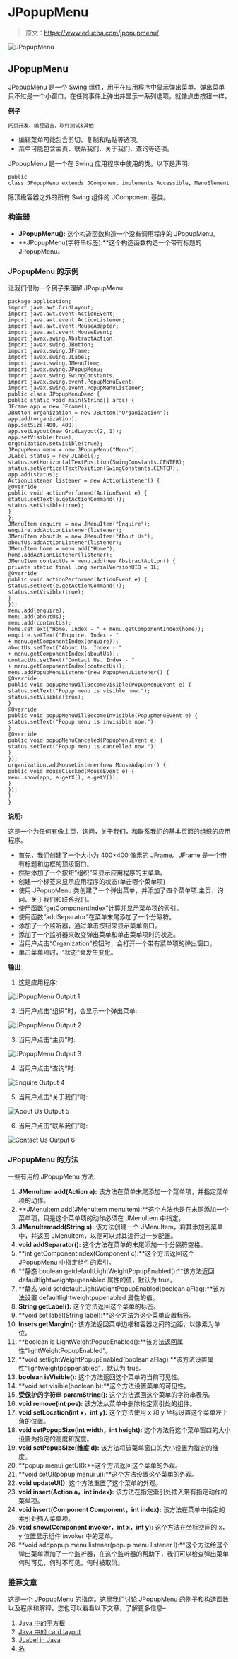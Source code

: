 # JPopupMenu

> 原文：<https://www.educba.com/jpopupmenu/>

![JPopupMenu ](img/1bec9c6767c95d937f3eb7d6e929f558.png)



## JPopupMenu

JPopupMenu 是一个 Swing 组件，用于在应用程序中显示弹出菜单。弹出菜单只不过是一个小窗口，在任何事件上弹出并显示一系列选项，就像点击按钮一样。

**例子**

<small>网页开发、编程语言、软件测试&其他</small>

*   编辑菜单可能包含剪切、复制和粘贴等选项。
*   菜单可能包含主页、联系我们、关于我们、查询等选项。

JPopupMenu 是一个在 Swing 应用程序中使用的类。以下是声明:

```
public class JPopupMenu extends JComponent implements Accessible, MenuElement
```

除顶级容器之外的所有 Swing 组件的 JComponent 基类。

### 构造器

*   **JPopupMenu():** 这个构造函数构造一个没有调用程序的 JPopupMenu。
*   **JPopupMenu(字符串标签):**这个构造函数构造一个带有标题的 JPopupMenu。

### JPopupMenu 的示例

让我们借助一个例子来理解 JPopupMenu:

```
package application;
import java.awt.GridLayout;
import java.awt.event.ActionEvent;
import java.awt.event.ActionListener;
import java.awt.event.MouseAdapter;
import java.awt.event.MouseEvent;
import javax.swing.AbstractAction;
import javax.swing.JButton;
import javax.swing.JFrame;
import javax.swing.JLabel;
import javax.swing.JMenuItem;
import javax.swing.JPopupMenu;
import javax.swing.SwingConstants;
import javax.swing.event.PopupMenuEvent;
import javax.swing.event.PopupMenuListener;
public class JPopupMenuDemo {
public static void main(String[] args) {
JFrame app = new JFrame();
JButton organization = new JButton("Organization");
app.add(organization);
app.setSize(400, 400);
app.setLayout(new GridLayout(2, 1));
app.setVisible(true);
organization.setVisible(true);
JPopupMenu menu = new JPopupMenu("Menu");
JLabel status = new JLabel();
status.setHorizontalTextPosition(SwingConstants.CENTER);
status.setVerticalTextPosition(SwingConstants.CENTER);
app.add(status);
ActionListener listener = new ActionListener() {
@Override
public void actionPerformed(ActionEvent e) {
status.setText(e.getActionCommand());
status.setVisible(true);
}
};
JMenuItem enquire = new JMenuItem("Enquire");
enquire.addActionListener(listener);
JMenuItem aboutUs = new JMenuItem("About Us");
aboutUs.addActionListener(listener);
JMenuItem home = menu.add("Home");
home.addActionListener(listener);
JMenuItem contactUs = menu.add(new AbstractAction() {
private static final long serialVersionUID = 1L;
@Override
public void actionPerformed(ActionEvent e) {
status.setText(e.getActionCommand());
status.setVisible(true);
}
});
menu.add(enquire);
menu.add(aboutUs);
menu.add(contactUs);
home.setText("Home. Index - " + menu.getComponentIndex(home));
enquire.setText("Enquire. Index - " + menu.getComponentIndex(enquire));
aboutUs.setText("About Us. Index - " + menu.getComponentIndex(aboutUs));
contactUs.setText("Contact Us. Index - " + menu.getComponentIndex(contactUs));
menu.addPopupMenuListener(new PopupMenuListener() {
@Override
public void popupMenuWillBecomeVisible(PopupMenuEvent e) {
status.setText("Popup menu is visible now.");
status.setVisible(true);
}
@Override
public void popupMenuWillBecomeInvisible(PopupMenuEvent e) {
status.setText("Popup menu is invisible now.");
}
@Override
public void popupMenuCanceled(PopupMenuEvent e) {
status.setText("Popup menu is cancelled now.");
}
});
organization.addMouseListener(new MouseAdapter() {
public void mouseClicked(MouseEvent e) {
menu.show(app, e.getX(), e.getY());
}
});
}
}
```

**说明:**

这是一个为任何有像主页，询问，关于我们，和联系我们的基本页面的组织的应用程序。

*   首先，我们创建了一个大小为 400×400 像素的 JFrame。JFrame 是一个带有标题和边框的顶级窗口。
*   然后添加了一个按钮“组织”来显示应用程序的主菜单。
*   创建一个标签来显示应用程序的状态(单击哪个菜单项)
*   使用 JPopupMenu 类创建了一个弹出菜单，并添加了四个菜单项:主页、询问、关于我们和联系我们。
*   使用函数“getComponentIndex”计算并显示菜单项的索引。
*   使用函数“addSeparator”在菜单末尾添加了一个分隔符。
*   添加了一个监听器，通过单击按钮来显示菜单窗口。
*   添加了一个监听器来改变弹出菜单和单击菜单项时的状态。
*   当用户点击“Organization”按钮时，会打开一个带有菜单项的弹出窗口。
*   单击菜单项时，“状态”会发生变化。

**输出:**

1.  这是应用程序:

![JPopupMenu Output 1](img/ad6d11ec79999f96f70ec7f4e847aaa9.png)



2.  当用户点击“组织”时，会显示一个弹出菜单:

![JPopupMenu Output 2](img/102418e53d70a23956e57e9a313f6160.png)



3.  当用户点击“主页”时:

![JPopupMenu Output 3](img/9aaf0ccc590a97a4ad5a24bcd0420bab.png)



4.  当用户点击“查询”时:

![Enquire Output 4](img/0246c258731b18b5d429c1747ac57ba7.png)



5.  当用户点击“关于我们”时:

![About Us Output 5](img/e5c4d474ea571b04f2e9972ebca3e750.png)



6.  当用户点击“联系我们”时:

![Contact Us Output 6](img/78cd7deefffc2bd7a76b7acb6faf0868.png)



### JPopupMenu 的方法

一些有用的 JPopupMenu 方法:

1.  **JMenuItem add(Action a):** 该方法在菜单末尾添加一个菜单项，并指定菜单项的动作。
2.  **JMenuItem add(JMenuItem menuItem):**这个方法也是在末尾添加一个菜单项，只是这个菜单项的动作必须在 JMenuItem 中指定。
3.  **JMenuItemadd(String s):** 该方法创建一个 JMenuItem，将其添加到菜单中，并返回 JMenuItem，以便可以对其进行进一步配置。
4.  **void addSeparator():** 这个方法在菜单的末尾添加一个分隔符空格。
5.  **int getComponentIndex(Component c):**这个方法返回这个 JPopupMenu 中指定组件的索引。
6.  **静态 boolean getdefaultLightWeightPopupEnabled():**该方法返回 defaultlightweightpupenabled 属性的值，默认为 true。
7.  **静态 void setdefaultLightWeightPopupEnabled(boolean aFlag):**该方法设置 defaultlightweightpupenabled 属性的值。
8.  **String getLabel():** 这个方法返回这个菜单的标签。
9.  **void set label(String label):**这个方法为这个菜单设置标签。
10.  **Insets getMargin():** 该方法返回菜单边框和容器之间的边距，以像素为单位。
11.  **boolean is LightWeightPopupEnabled():**该方法返回属性“lightWeightPopupEnabled”。
12.  **void setlightWeightPopupEnabled(boolean aFlag):**该方法设置属性“lightweightpoppenabled”，默认为 true。
13.  **boolean isVisible():** 这个方法返回这个菜单的当前可见性。
14.  **void set visible(boolean b):**这个方法设置菜单的可见性。
15.  **受保护的字符串 paramString():** 这个方法返回这个菜单的字符串表示。
16.  **void remove(int pos):** 该方法从菜单中删除指定索引处的组件。
17.  **void setLocation(int x，int y):** 这个方法使用 x 和 y 坐标设置这个菜单左上角的位置。
18.  **void setPopupSize(int width，int height):** 这个方法将这个菜单窗口的大小设置为指定的高度和宽度。
19.  **void setPopupSize(维度 d):** 该方法将该菜单窗口的大小设置为指定的维度。
20.  **popup menui getUI():**这个方法返回这个菜单的外观。
21.  **void setUI(popup menui ui):**这个方法设置这个菜单的外观。
22.  **void updateUI():** 这个方法重置了这个菜单的外观。
23.  **void insert(Action a，int index):** 该方法在指定索引处插入带有指定动作的菜单项。
24.  **void insert(Component Component，int index):** 该方法在菜单中指定的索引处插入菜单项。
25.  **void show(Component invoker，int x，int y):** 这个方法在坐标空间的 x，y 位置显示组件 invoker 中的菜单。
26.  **void addpopup menu listener(popup menu listener l):**这个方法给这个弹出菜单添加了一个监听器，在这个监听器的帮助下，我们可以检查弹出菜单何时可见，何时不可见，何时被取消。

### 推荐文章

这是一个 JPopupMenu 的指南。这里我们讨论 JPopupMenu 的例子和构造函数以及程序和解释。您也可以看看以下文章，了解更多信息–

1.  [Java 中的平方根](https://www.educba.com/square-root-in-java/)
2.  [Java 中的 card layout](https://www.educba.com/cardlayout-in-java/)
3.  [JLabel in Java](https://www.educba.com/jlabel-in-java/)
4.  [名](https://www.educba.com/jmenu/)





